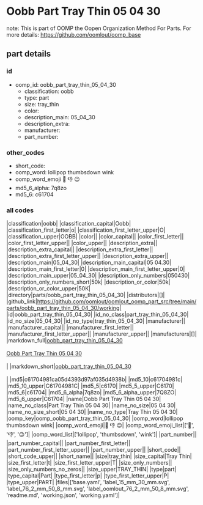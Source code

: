 # Oobb Part Tray Thin 05 04 30  

note: This is part of OOMP the Oopen Organization Method For Parts. For more details: https://github.com/oomlout/oomp_base

##  part details





### id
* oomp_id: oobb_part_tray_thin_05_04_30
  * classification: oobb
  * type: part
  * size: tray_thin
  * color: 
  * description_main: 05_04_30
  * description_extra: 
  * manufacturer: 
  * part_number: 

### other_codes
* short_code: 
* oomp_word: lollipop thumbsdown wink
* oomp_word_emoji :lollipop: :thumbsdown: :wink:
* md5_6_alpha: 7q8zo
* md5_6: c61704

### all codes 
|classification|oobb|
|classification_capital|Oobb|
|classification_first_letter|o|
|classification_first_letter_upper|O|
|classification_upper|OOBB|
|color||
|color_capital||
|color_first_letter||
|color_first_letter_upper||
|color_upper||
|description_extra||
|description_extra_capital||
|description_extra_first_letter||
|description_extra_first_letter_upper||
|description_extra_upper||
|description_main|05_04_30|
|description_main_capital|05 04.30|
|description_main_first_letter|0|
|description_main_first_letter_upper|0|
|description_main_upper|05_04_30|
|description_only_numbers|050430|
|description_only_numbers_short|50k|
|description_or_color|50k|
|description_or_color_upper|50K|
|directory|parts/oobb_part_tray_thin_05_04_30|
|distributors|[]|
|github_link|https://github.com/oomlout/oomlout_oomp_part_src/tree/main/parts/oobb_part_tray_thin_05_04_30/working|
|id|oobb_part_tray_thin_05_04_30|
|id_no_class|part_tray_thin_05_04_30|
|id_no_size|05_04_30|
|id_no_type|tray_thin_05_04_30|
|manufacturer||
|manufacturer_capital||
|manufacturer_first_letter||
|manufacturer_first_letter_upper||
|manufacturer_upper||
|manufacturers|[]|
|markdown_full|[oobb_part_tray_thin_05_04_30](https://github.com/oomlout/oomlout_oomp_part_src/tree/main/parts/oobb_part_tray_thin_05_04_30/working)<br>[](https://github.com/oomlout/oomlout_oomp_part_src/tree/main/parts/oobb_part_tray_thin_05_04_30/working)<br>[Oobb Part Tray Thin 05 04 30](https://github.com/oomlout/oomlout_oomp_part_src/tree/main/parts/oobb_part_tray_thin_05_04_30/working)<br><br>|
|markdown_short|[oobb_part_tray_thin_05_04_30](https://github.com/oomlout/oomlout_oomp_part_src/tree/main/parts/oobb_part_tray_thin_05_04_30/working)<br><br>|
|md5|c61704981ca05d4393d97af035d4938b|
|md5_10|c61704981c|
|md5_10_upper|C61704981C|
|md5_5|c6170|
|md5_5_upper|C6170|
|md5_6|c61704|
|md5_6_alpha|7q8zo|
|md5_6_alpha_upper|7Q8ZO|
|md5_6_upper|C61704|
|name|Oobb Part Tray Thin 05 04 30|
|name_no_class|Part Tray Thin 05 04 30|
|name_no_size|05 04 30|
|name_no_size_short|05 04 30|
|name_no_type|Tray Thin 05 04 30|
|oomp_key|oomp_oobb_part_tray_thin_05_04_30|
|oomp_word|lollipop thumbsdown wink|
|oomp_word_emoji|:lollipop: :thumbsdown: :wink:|
|oomp_word_emoji_list|[':lollipop:', ':thumbsdown:', ':wink:']|
|oomp_word_list|['lollipop', 'thumbsdown', 'wink']|
|part_number||
|part_number_capital||
|part_number_first_letter||
|part_number_first_letter_upper||
|part_number_upper||
|short_code||
|short_code_upper||
|short_name||
|size|tray_thin|
|size_capital|Tray Thin|
|size_first_letter|t|
|size_first_letter_upper|T|
|size_only_numbers||
|size_only_numbers_no_zeros||
|size_upper|TRAY_THIN|
|type|part|
|type_capital|Part|
|type_first_letter|p|
|type_first_letter_upper|P|
|type_upper|PART|
|files|['base.yaml', 'label_15_mm_30_mm.svg', 'label_76_2_mm_50_8_mm.svg', 'label_oomlout_76_2_mm_50_8_mm.svg', 'readme.md', 'working.json', 'working.yaml']|
